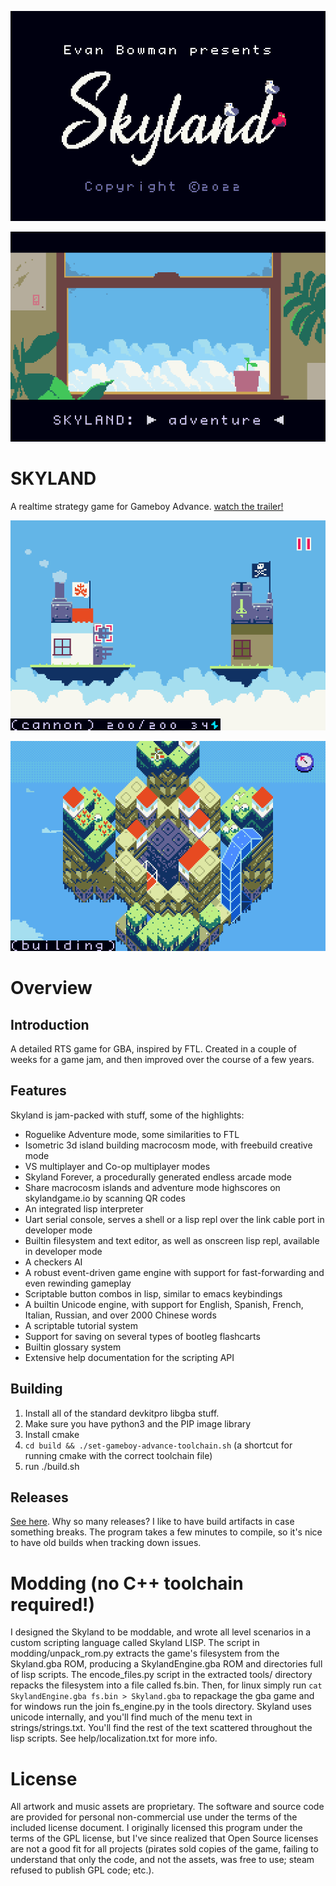 <p align="center">
  <img src="imgs_for_readme/title.png"/>
</p>

<p align="center">
  <img src="imgs_for_readme/menu.png"/>
</p>

# SKYLAND

A realtime strategy game for Gameboy Advance. [watch the trailer!](https://www.youtube.com/watch?v=ih5aFE132jM)

<p align="center">
  <img src="imgs_for_readme/cover.png"/>
</p>

<p align="center">
  <img src="imgs_for_readme/macro.png"/>
</p>

# Overview

## Introduction

A detailed RTS game for GBA, inspired by FTL. Created in a couple of weeks for a game jam, and then improved over the course of a few years.

## Features

Skyland is jam-packed with stuff, some of the highlights:
* Roguelike Adventure mode, some similarities to FTL
* Isometric 3d island building macrocosm mode, with freebuild creative mode
* VS multiplayer and Co-op multiplayer modes
* Skyland Forever, a procedurally generated endless arcade mode
* Share macrocosm islands and adventure mode highscores on skylandgame.io by scanning QR codes
* An integrated lisp interpreter
* Uart serial console, serves a shell or a lisp repl over the link cable port in developer mode
* Builtin filesystem and text editor, as well as onscreen lisp repl, available in developer mode
* A checkers AI
* A robust event-driven game engine with support for fast-forwarding and even rewinding gameplay
* Scriptable button combos in lisp, similar to emacs keybindings
* A builtin Unicode engine, with support for English, Spanish, French, Italian, Russian, and over 2000 Chinese words
* A scriptable tutorial system
* Support for saving on several types of bootleg flashcarts
* Builtin glossary system
* Extensive help documentation for the scripting API

## Building

1) Install all of the standard devkitpro libgba stuff.
2) Make sure you have python3 and the PIP image library
3) Install cmake
4) `cd build && ./set-gameboy-advance-toolchain.sh` (a shortcut for running cmake with the correct toolchain file)
5) run ./build.sh

## Releases
[See here](https://github.com/evanbowman/skyland-beta/releases). Why so many releases? I like to have build artifacts in case something breaks. The program takes a few minutes to compile, so it's nice to have old builds when tracking down issues.


# Modding (no C++ toolchain required!)

I designed the Skyland to be moddable, and wrote all level scenarios in a custom scripting language called Skyland LISP. The script in modding/unpack_rom.py extracts the game's filesystem from the Skyland.gba ROM, producing a SkylandEngine.gba ROM and directories full of lisp scripts.  The encode_files.py script in the extracted tools/ directory repacks the filesystem into a file called fs.bin. Then, for linux simply run `cat SkylandEngine.gba fs.bin > Skyland.gba` to repackage the gba game and for windows run the join fs_engine.py in the tools directory. Skyland uses unicode internally, and you'll find much of the menu text in strings/strings.txt. You'll find the rest of the text scattered throughout the lisp scripts. See help/localization.txt for more info.

# License

All artwork and music assets are proprietary. The software and source code are provided for personal non-commercial use under the terms of the included license document. I originally licensed this program under the terms of the GPL license, but I've since realized that Open Source licenses are not a good fit for all projects (pirates sold copies of the game, failing to understand that only the code, and not the assets, was free to use; steam refused to publish GPL code; etc.).
